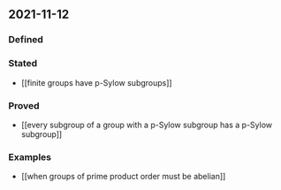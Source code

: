 ## 2021-11-12
### Defined
### Stated
- [[finite groups have p-Sylow subgroups]]
### Proved
- [[every subgroup of a group with a p-Sylow subgroup has a p-Sylow subgroup]]
### Examples
- [[when  groups of prime product order must be abelian]]